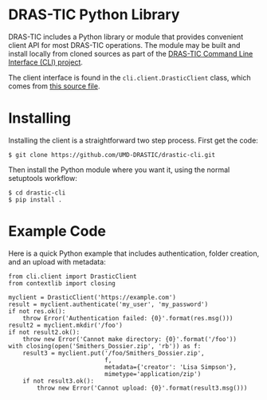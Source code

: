 # DRAS-TIC Python Library

DRAS-TIC includes a Python library or module that provides convenient client API for most DRAS-TIC operations. The module may be built and install locally from cloned sources as part of the [DRAS-TIC Command Line Interface (CLI) project](https://github.com/UMD-DRASTIC/drastic-cli).

The client interface is found in the `cli.client.DrasticClient` class, which comes from [this source file](https://github.com/UMD-DRASTIC/drastic-cli/blob/master/cli/client.py).


# Installing

Installing the client is a straightforward two step process. First get the code:

`$ git clone https://github.com/UMD-DRASTIC/drastic-cli.git`

Then install the Python module where you want it, using the normal setuptools workflow:

```
$ cd drastic-cli
$ pip install .
```

# Example Code

Here is a quick Python example that includes authentication, folder creation, and an upload with metadata:

```
from cli.client import DrasticClient
from contextlib import closing

myclient = DrasticClient('https://example.com')
result = myclient.authenticate('my_user', 'my_password')
if not res.ok():
    throw Error('Authentication failed: {0}'.format(res.msg()))
result2 = myclient.mkdir('/foo')
if not result2.ok():
    throw new Error('Cannot make directory: {0}'.format('/foo'))
with closing(open('Smithers_Dossier.zip', 'rb')) as f:
    result3 = myclient.put('/foo/Smithers_Dossier.zip',
                           f,
                           metadata={'creator': 'Lisa Simpson'},
                           mimetype='application/zip')
    if not result3.ok():
        throw new Error('Cannot upload: {0}'.format(result3.msg()))
```
